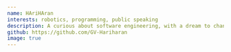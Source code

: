 ```yaml
---
name: HAriHAran
interests: robotics, programming, public speaking
description: A curious about software engineering, with a dream to change and ease the lives of people around me with the help of his/her creations.
github: https://github.com/GV-Hariharan
image: true
---
```

